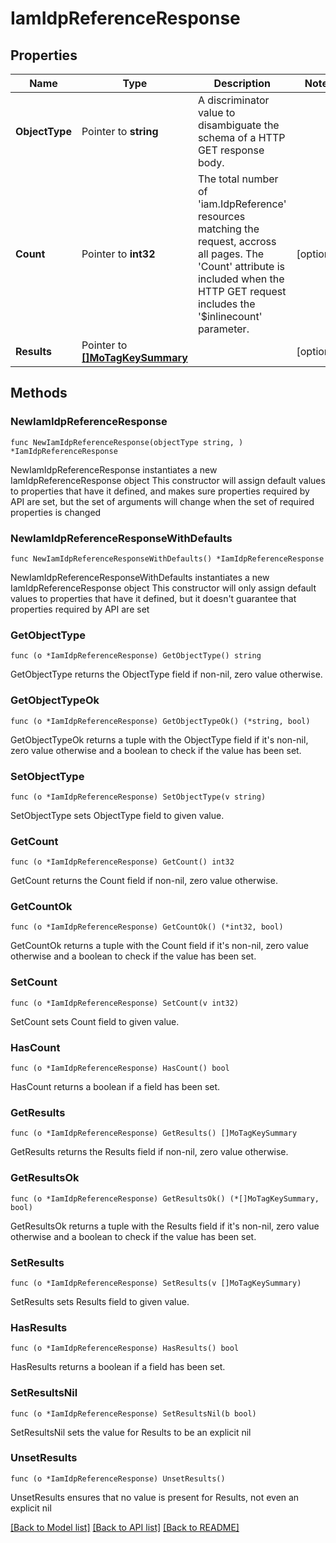 # IamIdpReferenceResponse

## Properties

Name | Type | Description | Notes
------------ | ------------- | ------------- | -------------
**ObjectType** | Pointer to **string** | A discriminator value to disambiguate the schema of a HTTP GET response body. | 
**Count** | Pointer to **int32** | The total number of &#39;iam.IdpReference&#39; resources matching the request, accross all pages. The &#39;Count&#39; attribute is included when the HTTP GET request includes the &#39;$inlinecount&#39; parameter. | [optional] 
**Results** | Pointer to [**[]MoTagKeySummary**](MoTagKeySummary.md) |  | [optional] 

## Methods

### NewIamIdpReferenceResponse

`func NewIamIdpReferenceResponse(objectType string, ) *IamIdpReferenceResponse`

NewIamIdpReferenceResponse instantiates a new IamIdpReferenceResponse object
This constructor will assign default values to properties that have it defined,
and makes sure properties required by API are set, but the set of arguments
will change when the set of required properties is changed

### NewIamIdpReferenceResponseWithDefaults

`func NewIamIdpReferenceResponseWithDefaults() *IamIdpReferenceResponse`

NewIamIdpReferenceResponseWithDefaults instantiates a new IamIdpReferenceResponse object
This constructor will only assign default values to properties that have it defined,
but it doesn't guarantee that properties required by API are set

### GetObjectType

`func (o *IamIdpReferenceResponse) GetObjectType() string`

GetObjectType returns the ObjectType field if non-nil, zero value otherwise.

### GetObjectTypeOk

`func (o *IamIdpReferenceResponse) GetObjectTypeOk() (*string, bool)`

GetObjectTypeOk returns a tuple with the ObjectType field if it's non-nil, zero value otherwise
and a boolean to check if the value has been set.

### SetObjectType

`func (o *IamIdpReferenceResponse) SetObjectType(v string)`

SetObjectType sets ObjectType field to given value.


### GetCount

`func (o *IamIdpReferenceResponse) GetCount() int32`

GetCount returns the Count field if non-nil, zero value otherwise.

### GetCountOk

`func (o *IamIdpReferenceResponse) GetCountOk() (*int32, bool)`

GetCountOk returns a tuple with the Count field if it's non-nil, zero value otherwise
and a boolean to check if the value has been set.

### SetCount

`func (o *IamIdpReferenceResponse) SetCount(v int32)`

SetCount sets Count field to given value.

### HasCount

`func (o *IamIdpReferenceResponse) HasCount() bool`

HasCount returns a boolean if a field has been set.

### GetResults

`func (o *IamIdpReferenceResponse) GetResults() []MoTagKeySummary`

GetResults returns the Results field if non-nil, zero value otherwise.

### GetResultsOk

`func (o *IamIdpReferenceResponse) GetResultsOk() (*[]MoTagKeySummary, bool)`

GetResultsOk returns a tuple with the Results field if it's non-nil, zero value otherwise
and a boolean to check if the value has been set.

### SetResults

`func (o *IamIdpReferenceResponse) SetResults(v []MoTagKeySummary)`

SetResults sets Results field to given value.

### HasResults

`func (o *IamIdpReferenceResponse) HasResults() bool`

HasResults returns a boolean if a field has been set.

### SetResultsNil

`func (o *IamIdpReferenceResponse) SetResultsNil(b bool)`

 SetResultsNil sets the value for Results to be an explicit nil

### UnsetResults
`func (o *IamIdpReferenceResponse) UnsetResults()`

UnsetResults ensures that no value is present for Results, not even an explicit nil

[[Back to Model list]](../README.md#documentation-for-models) [[Back to API list]](../README.md#documentation-for-api-endpoints) [[Back to README]](../README.md)



